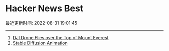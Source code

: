 # Hacker News Best

最近更新时间: 2022-08-31 19:01:45

--- 
1. [DJI Drone Flies over the Top of Mount Everest](https://dronexl.co/2022/08/22/dji-mavic-3-flies-over-mount-everest/) 
2. [Stable Diffusion Animation](https://news.ycombinator.com/item?id=32658408) 
